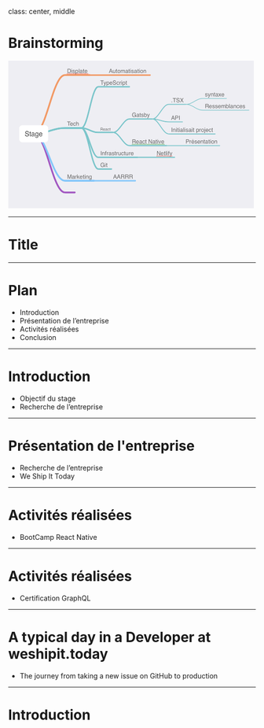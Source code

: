 class: center, middle

# Brainstorming 

<img src="/img/mind.png" width="500" height="300">

---

# Title

---

# Plan 

- Introduction
- Présentation de l’entreprise 
- Activités réalisées 
- Conclusion

---

# Introduction

- Objectif du stage 
- Recherche de l’entreprise 


---

# Présentation de l'entreprise 

- Recherche de l’entreprise 
- We Ship It Today 


---

# Activités réalisées 

- BootCamp React Native 

---

# Activités réalisées 

- Certification GraphQL

---

# A typical day in a Developer at weshipit.today

- The journey from taking a new issue on GitHub to production

---


# Introduction
